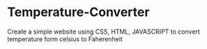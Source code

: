 # Temperature-Converter
Create a simple website using CSS,  HTML, JAVASCRIPT to convert temperature form  celsius to Faherenheit
